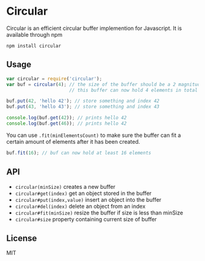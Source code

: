 # Circular

Circular is an efficient circular buffer implemention for Javascript.
It is available through npm

	npm install circular

## Usage

``` js
var circular = require('circular');
var buf = circular(4); // the size of the buffer should be a 2 magnitude
                       // this buffer can now hold 4 elements in total

buf.put(42, 'hello 42'); // store something and index 42
buf.put(43, 'hello 43'); // store something and index 43

console.log(buf.get(42)); // prints hello 42
console.log(buf.get(46)); // prints hello 42
```

You can use `.fit(minElementsCount)` to make sure the buffer can fit a certain
amount of elements after it has been created.

``` js
buf.fit(16); // buf can now hold at least 16 elements
```

## API

* `circular(minSize)` creates a new buffer
* `circular#get(index)` get an object stored in the buffer
* `circular#put(index,value)` insert an object into the buffer
* `circular#del(index)` delete an object from an index
* `circular#fit(minSize)` resize the buffer if size is less than minSize
* `circular#size` property containing current size of buffer

## License

MIT